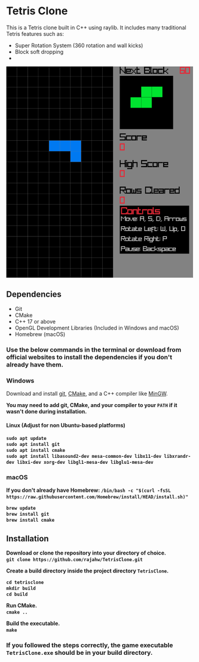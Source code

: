 # Tetris Clone

This is a Tetris clone built in C++ using raylib. It includes many traditional Tetris features such as:
- Super Rotation System (360 rotation and wall kicks)
- Block soft dropping
- 

![example image](example.png)

## Dependencies
- Git
- CMake
- C++ 17 or above
- OpenGL Development Libraries (Included in Windows and macOS)
- Homebrew (macOS)

### Use the below commands in the terminal or download from official websites to install the dependencies if you don't already have them.

### Windows
Download and install [git](https://git-scm.com/downloads/win), [CMake](https://cmake.org/download/), and a C++ compiler like [MinGW](https://www.msys2.org/).<br>

<b>You may need to add git, CMake, and your compiler to your ``PATH`` if it wasn't done during installation.<b><br>

#### Linux (Adjust for non Ubuntu-based platforms)

```
sudo apt update
sudo apt install git
sudo apt install cmake
sudo apt install libasound2-dev mesa-common-dev libx11-dev libxrandr-dev libxi-dev xorg-dev libgl1-mesa-dev libglu1-mesa-dev
```

### macOS
If you don't already have Homebrew: ```/bin/bash -c "$(curl -fsSL https://raw.githubusercontent.com/Homebrew/install/HEAD/install.sh)"```<br>

```
brew update
brew install git
brew install cmake
```


## Installation
Download or clone the repository into your directory of choice.<br>
```git clone https://github.com/rajahw/TetrisClone.git```

Create a build directory inside the project directory `TetrisClone`.<br>
```
cd tetrisclone
mkdir build
cd build
```

Run CMake.<br>
```cmake ..```

Build the executable.<br>
```make```

### If you followed the steps correctly, the game executable `TetrisClone.exe` should be in your build directory.